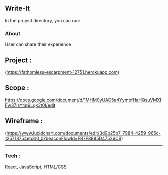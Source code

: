 ## Write-It

In the project directory, you can run:

### About 







User can share their experience

## Project :
(https://fathomless-escarpment-12751.herokuapp.com)
## Scope : 
https://docs.google.com/document/d/1MHM0yUAD5a4YymbfHaHQsuVMXIFw37IsY4p9Lqk3t0I/edit
## Wireframe : 
(https://www.lucidchart.com/documents/edit/3d9b25b7-7984-4259-965c-125713754eb3/0_0?beaconFlowId=FB7F8885D47526CB)

---

### Tech :
React, JavaScript, HTML/CSS
